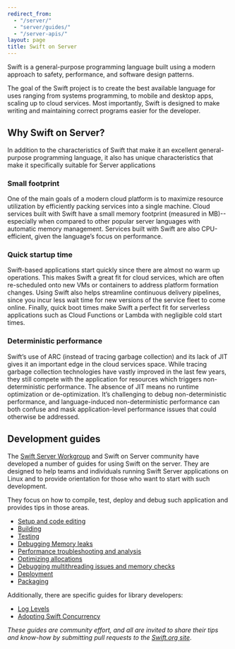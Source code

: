 ```yaml
---
redirect_from:
  - "/server/"
  - "server/guides/"
  - "/server-apis/"
layout: page
title: Swift on Server
---
```


Swift is a general-purpose programming language built using a modern approach to safety, performance, and software design patterns.

The goal of the Swift project is to create the best available language for uses ranging from systems programming, to mobile and desktop apps, scaling up to cloud services.
Most importantly, Swift is designed to make writing and maintaining correct programs easier for the developer.

## Why Swift on Server?

In addition to the characteristics of Swift that make it an excellent general-purpose programming language,
it also has unique characteristics that make it specifically suitable for Server applications

### Small footprint
One of the main goals of a modern cloud platform is to maximize resource utilization by efficiently packing services into a single machine.
Cloud services built with Swift have a small memory footprint (measured in MB)--especially when compared to other popular server languages with automatic memory management.
Services built with Swift are also CPU-efficient, given the language’s focus on performance.

### Quick startup time
Swift-based applications start quickly since there are almost no warm up operations.
This makes Swift a great fit for cloud services, which are often re-scheduled onto new VMs or containers to address platform formation changes.
Using Swift also helps streamline continuous delivery pipelines, since you incur less wait time for new versions of the service fleet to come online.
Finally, quick boot times make Swift a perfect fit for serverless applications such as Cloud Functions or Lambda with negligible cold start times.

### Deterministic performance
Swift’s use of ARC (instead of tracing garbage collection) and its lack of JIT gives it an important edge in the cloud services space.
While tracing garbage collection technologies have vastly improved in the last few years, they still compete with the application for resources which triggers non-deterministic performance.
The absence of JIT means no runtime optimization or de-optimization.
It’s challenging to debug non-deterministic performance, and language-induced non-deterministic performance can both confuse and mask application-level performance issues that could otherwise be addressed.

## Development guides

The [Swift Server Workgroup](/sswg "Swift Server Workgroup") and Swift on Server community have developed a number of guides for using Swift on the server.
They are designed to help teams and individuals running Swift Server applications on Linux and to provide orientation for those who want to start with such development.

They focus on how to compile, test, deploy and debug such application and provides tips in those areas.

- [Setup and code editing](/documentation/server/guides/setup-and-ide-alternatives.html)
- [Building](/documentation/server/guides/building.html)
- [Testing](/documentation/server/guides/testing.html)
- [Debugging Memory leaks](/documentation/server/guides/memory-leaks-and-usage.html)
- [Performance troubleshooting and analysis](/documentation/server/guides/performance.html)
- [Optimizing allocations](/documentation/server/guides/allocations.html)
- [Debugging multithreading issues and memory checks](/documentation/server/guides/llvm-sanitizers.html)
- [Deployment](/documentation/server/guides/deployment.html)
- [Packaging](/documentation/server/guides/packaging.html)

Additionally, there are specific guides for library developers:

* [Log Levels](/documentation/server/guides/libraries/log-levels.html)
* [Adopting Swift Concurrency](/documentation/server/guides/libraries/concurrency-adoption-guidelines.html)

_These guides are community effort, and all are invited to share their tips and know-how by submitting pull requests to the [Swift.org site](https://github.com/apple/swift-org-website)_.
